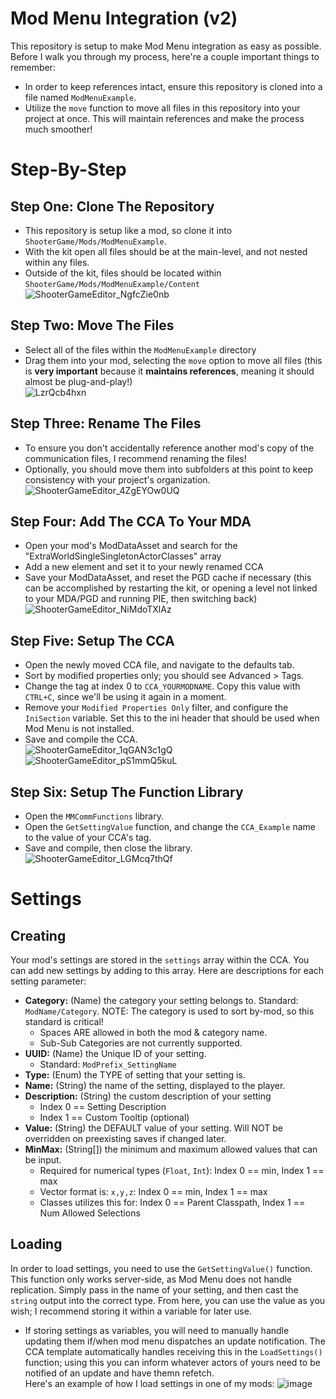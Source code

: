 # Mod Menu Integration (v2)

This repository is setup to make Mod Menu integration as easy as possible. Before I walk you through my process, here're a couple important things to remember:
- In order to keep references intact, ensure this repository is cloned into a file named `ModMenuExample`.
- Utilize the `move` function to move all files in this repository into your project at once. This will maintain references and make the process much smoother!

# Step-By-Step

## Step One: Clone The Repository
- This repository is setup like a mod, so clone it into `ShooterGame/Mods/ModMenuExample`.
- With the kit open all files should be at the main-level, and not nested within any files.
- Outside of the kit, files should be located within `ShooterGame/Mods/ModMenuExample/Content`  
![ShooterGameEditor_NgfcZie0nb](https://github.com/user-attachments/assets/f9928bff-69e9-42b0-90e7-5ddaa7b816d0)

## Step Two: Move The Files
- Select all of the files within the `ModMenuExample` directory
- Drag them into your mod, selecting the `move` option to move all files (this is **very important** because it **maintains references**, meaning it should almost be plug-and-play!)  
![LzrQcb4hxn](https://github.com/user-attachments/assets/ba23aadd-5169-4477-9d8b-d9ea7fe3eb4e)

## Step Three: Rename The Files
- To ensure you don't accidentally reference another mod's copy of the communication files, I recommend renaming the files!
- Optionally, you should move them into subfolders at this point to keep consistency with your project's organization.  
![ShooterGameEditor_4ZgEYOw0UQ](https://github.com/user-attachments/assets/0f2bad48-d8f3-4536-917f-d2dd7c3796f8)

## Step Four: Add The CCA To Your MDA
- Open your mod's ModDataAsset and search for the "ExtraWorldSingleSingletonActorClasses" array
- Add a new element and set it to your newly renamed CCA
- Save your ModDataAsset, and reset the PGD cache if necessary (this can be accomplished by restarting the kit, or opening a level not linked to your MDA/PGD and running PIE, then switching back)  
![ShooterGameEditor_NiMdoTXlAz](https://github.com/user-attachments/assets/5c6afee7-a008-412e-be8d-f9f5c9d10f37)

## Step Five: Setup The CCA
- Open the newly moved CCA file, and navigate to the defaults tab.
- Sort by modified properties only; you should see Advanced > Tags.
- Change the tag at index 0 to `CCA_YOURMODNAME`. Copy this value with `CTRL+C`, since we'll be using it again in a moment.
- Remove your `Modified Properties Only` filter, and configure the `IniSection` variable. Set this to the ini header that should be used when Mod Menu is not installed.
- Save and compile the CCA.  
![ShooterGameEditor_1qGAN3c1gQ](https://github.com/user-attachments/assets/c1feab1e-b46f-4e78-954f-9d362017648c)
![ShooterGameEditor_pS1mmQ5kuL](https://github.com/user-attachments/assets/365c8b60-d8b2-48c1-b9b1-93a811023c91)

## Step Six: Setup The Function Library
- Open the `MMCommFunctions` library.
- Open the `GetSettingValue` function, and change the `CCA_Example` name to the value of your CCA's tag.
- Save and compile, then close the library.  
![ShooterGameEditor_LGMcq7thQf](https://github.com/user-attachments/assets/9dc51b13-b24b-4963-bab9-c7760688cdf2)

# Settings

## Creating

Your mod's settings are stored in the `settings` array within the CCA. You can add new settings by adding to this array. Here are descriptions for each setting parameter:

 - **Category:** (Name) the category your setting belongs to. Standard: ``ModName/Category``. NOTE: The category is used to sort by-mod, so this standard is critical!
   - Spaces ARE allowed in both the mod & category name.
   - Sub-Sub Categories are not currently supported.
- **UUID:** (Name) the Unique ID of your setting.
   - Standard: ``ModPrefix_SettingName``
- **Type:** (Enum) the TYPE of setting that your setting is.
- **Name:** (String) the name of the setting, displayed to the player.
- **Description:** (String) the custom description of your setting
   - Index 0 == Setting Description
   - Index 1 == Custom Tooltip (optional)
- **Value:** (String) the DEFAULT value of your setting. Will NOT be overridden on preexisting saves if changed later.
- **MinMax:** (String[]) the minimum and maximum allowed values that can be input.
   - Required for numerical types (`Float`, `Int`): Index 0 == min, Index 1 == max
   - Vector format is: `x,y,z`: Index 0 == min, Index 1 == max
   - Classes utilizes this for: Index 0 == Parent Classpath, Index 1 == Num Allowed Selections

## Loading

In order to load settings, you need to use the `GetSettingValue()` function. This function only works server-side, as Mod Menu does not handle replication. Simply pass in the name of your setting, and then cast the `string` output into the correct type. From here, you can use the value as you wish; I recommend storing it within a variable for later use.
- If storing settings as variables, you will need to manually handle updating them if/when mod menu dispatches an update notification. The CCA template automatically handles receiving this in the `LoadSettings()` function; using this you can inform whatever actors of yours need to be notified of an update and have themn refetch.  
Here's an example of how I load settings in one of my mods:
![image](https://github.com/user-attachments/assets/208d06c5-c867-4ee6-a163-17dae1834f1c)

